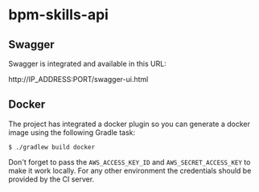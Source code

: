# bpm-skills-api

## Swagger

Swagger is integrated and available in this URL:

http://IP_ADDRESS:PORT/swagger-ui.html

## Docker

The project has integrated a docker plugin so you can generate a docker image using the following Gradle task:

```
$ ./gradlew build docker
```

Don't forget to pass the `AWS_ACCESS_KEY_ID` and `AWS_SECRET_ACCESS_KEY` to make it work locally.
For any other environment the credentials should be provided by the CI server.